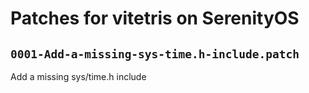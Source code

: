 # Patches for vitetris on SerenityOS

## `0001-Add-a-missing-sys-time.h-include.patch`

Add a missing sys/time.h include


